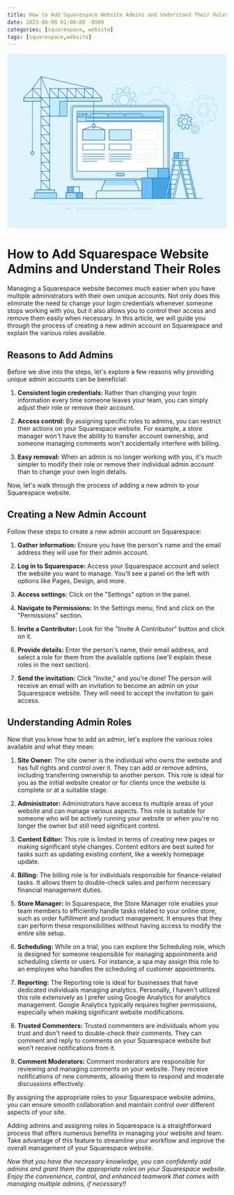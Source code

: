 ```yaml
---
title: How to Add Squarespace Website Admins and Understand Their Roles
date: 2023-06-08 01:00:00 -0500
categories: [squarespace, website]
tags: [squarespace,website]
---
```



<img src="/assets/img/posts/add_squarespace_admin/add_squarespace_admin1.jpg" alt="How to Add Squarespace Website Admins and Understand Their Roles" style="height:400px; width:600px;" />



# How to Add Squarespace Website Admins and Understand Their Roles

Managing a Squarespace website becomes much easier when you have multiple administrators with their own unique accounts. Not only does this eliminate the need to change your login credentials whenever someone stops working with you, but it also allows you to control their access and remove them easily when necessary. In this article, we will guide you through the process of creating a new admin account on Squarespace and explain the various roles available.

## Reasons to Add Admins

Before we dive into the steps, let's explore a few reasons why providing unique admin accounts can be beneficial:

1. **Consistent login credentials:** Rather than changing your login information every time someone leaves your team, you can simply adjust their role or remove their account.

2. **Access control:** By assigning specific roles to admins, you can restrict their actions on your Squarespace website. For example, a store manager won't have the ability to transfer account ownership, and someone managing comments won't accidentally interfere with billing.

3. **Easy removal:** When an admin is no longer working with you, it's much simpler to modify their role or remove their individual admin account than to change your own login details.

Now, let's walk through the process of adding a new admin to your Squarespace website.

## Creating a New Admin Account

Follow these steps to create a new admin account on Squarespace:

1. **Gather information:** Ensure you have the person's name and the email address they will use for their admin account.

2. **Log in to Squarespace:** Access your Squarespace account and select the website you want to manage. You'll see a panel on the left with options like Pages, Design, and more.

3. **Access settings:** Click on the "Settings" option in the panel.

4. **Navigate to Permissions:** In the Settings menu, find and click on the "Permissions" section.

5. **Invite a Contributor:** Look for the "Invite A Contributor" button and click on it.

6. **Provide details:** Enter the person's name, their email address, and select a role for them from the available options (we'll explain these roles in the next section).

7. **Send the invitation:** Click "Invite," and you're done! The person will receive an email with an invitation to become an admin on your Squarespace website. They will need to accept the invitation to gain access.


## Understanding Admin Roles

Now that you know how to add an admin, let's explore the various roles available and what they mean:

1. **Site Owner:** The site owner is the individual who owns the website and has full rights and control over it. They can add or remove admins, including transferring ownership to another person. This role is ideal for you as the initial website creator or for clients once the website is complete or at a suitable stage.

2. **Administrator:** Administrators have access to multiple areas of your website and can manage various aspects. This role is suitable for someone who will be actively running your website or when you're no longer the owner but still need significant control.

3. **Content Editor:** This role is limited in terms of creating new pages or making significant style changes. Content editors are best suited for tasks such as updating existing content, like a weekly homepage update.

4. **Billing:** The billing role is for individuals responsible for finance-related tasks. It allows them to double-check sales and perform necessary financial management duties.

5. **Store Manager:** In Squarespace, the Store Manager role enables your team members to efficiently handle tasks related to your online store, such as order fulfillment and product management. It ensures that they can perform these responsibilities without having access to modify the entire site setup.

6. **Scheduling:** While on a trial, you can explore the Scheduling role, which is designed for someone responsible for managing appointments and scheduling clients or users. For instance, a spa may assign this role to an employee who handles the scheduling of customer appointments.

7. **Reporting:** The Reporting role is ideal for businesses that have dedicated individuals managing analytics. Personally, I haven't utilized this role extensively as I prefer using Google Analytics for analytics management. Google Analytics typically requires higher permissions, especially when making significant website modifications.


8. **Trusted Commenters:** Trusted commenters are individuals whom you trust and don't need to double-check their comments. They can comment and reply to comments on your Squarespace website but won't receive notifications from it.

9. **Comment Moderators:** Comment moderators are responsible for reviewing and managing comments on your website. They receive notifications of new comments, allowing them to respond and moderate discussions effectively.

By assigning the appropriate roles to your Squarespace website admins, you can ensure smooth collaboration and maintain control over different aspects of your site.

Adding admins and assigning roles in Squarespace is a straightforward process that offers numerous benefits in managing your website and team. Take advantage of this feature to streamline your workflow and improve the overall management of your Squarespace website.

*Now that you have the necessary knowledge, you can confidently add admins and grant them the appropriate roles on your Squarespace website. Enjoy the convenience, control, and enhanced teamwork that comes with managing multiple admins, if necessary!!*

